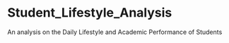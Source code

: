# Student_Lifestyle_Analysis
An analysis on the Daily Lifestyle and Academic Performance of Students
